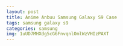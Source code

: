 ```yaml
---
layout: post
title: Anime Anbuu Samsung Galaxy S9 Case
tags: samsung galaxy s9
categories: samsung
img: 1uUD7MHXdg5cG6FnvqnlOmlWzVHIzPAXT
---
```

